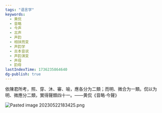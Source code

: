 ```yaml
---
tags: "语言学"
keywords:
  - 黄侃
  - 音略
  - 今声
  - 古声
  - 声韵
  - 相挟而变
  - 声韵学
  - 古本音说
  - 声韵演变
  - 声母
  - 韵母
lastIndexTime: 1736235864640
dg-publish: true
---
```

依陳君所考，照、穿、沐、審、喻，應各分为二類；而明、微合为一類。侃以为明、微應分二類，實得聲類四十一。——黄侃《音略·今聲》

![Pasted image 20230522183425.png](/img/user/09%20settings/Z%20attachment/Pasted%20image%2020230522183425.png)